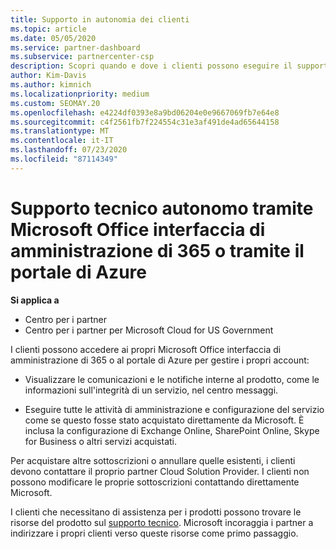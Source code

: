```yaml
---
title: Supporto in autonomia dei clienti
ms.topic: article
ms.date: 05/05/2020
ms.service: partner-dashboard
ms.subservice: partnercenter-csp
description: Scopri quando e dove i clienti possono eseguire il supporto autonomo per gestire i propri account e quando devono contattare il proprio partner Cloud Solution Provider.
author: Kim-Davis
ms.author: kimnich
ms.localizationpriority: medium
ms.custom: SEOMAY.20
ms.openlocfilehash: e4224df0393e8a9bd06204e0e9667069fb7e64e8
ms.sourcegitcommit: c4f2561fb7f224554c31e3af491de4ad65644158
ms.translationtype: MT
ms.contentlocale: it-IT
ms.lasthandoff: 07/23/2020
ms.locfileid: "87114349"
---
```

# <a name="customer-self-support-through-microsoft-office-365-admin-center-or-through-the-azure-portal"></a>Supporto tecnico autonomo tramite Microsoft Office interfaccia di amministrazione di 365 o tramite il portale di Azure

**Si applica a**

-  Centro per i partner
-  Centro per i partner per Microsoft Cloud for US Government

I clienti possono accedere ai propri Microsoft Office interfaccia di amministrazione di 365 o al portale di Azure per gestire i propri account:

-   Visualizzare le comunicazioni e le notifiche interne al prodotto, come le informazioni sull'integrità di un servizio, nel centro messaggi.

-   Eseguire tutte le attività di amministrazione e configurazione del servizio come se questo fosse stato acquistato direttamente da Microsoft. È inclusa la configurazione di Exchange Online, SharePoint Online, Skype for Business o altri servizi acquistati.

Per acquistare altre sottoscrizioni o annullare quelle esistenti, i clienti devono contattare il proprio partner Cloud Solution Provider. I clienti non possono modificare le proprie sottoscrizioni contattando direttamente Microsoft.

I clienti che necessitano di assistenza per i prodotti possono trovare le risorse del prodotto sul [supporto tecnico](https://partnercenter.microsoft.com/partner/support). Microsoft incoraggia i partner a indirizzare i propri clienti verso queste risorse come primo passaggio.

 

 




